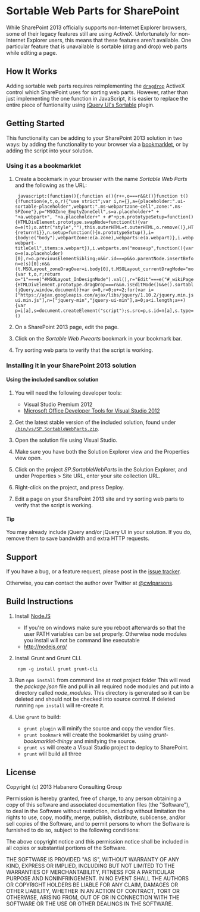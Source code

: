 # Sortable Web Parts for SharePoint

While SharePoint 2013 officially supports non-Internet Explorer browsers, some of their legacy features still are using ActiveX. Unfortunately for non-Internet Explorer users, this means that these features aren't available. One particular feature that is unavailable is sortable (drag and drop) web parts while editing a page.

## How It Works

Adding sortable web parts requires reimplementing the [`dragdrop`](http://msdn.microsoft.com/en-us/library/4k1s9s90.aspx) ActiveX control which SharePoint uses for sorting web parts. However, rather than just implementing the one function in JavaScript, it is easier to replace the entire piece of funtionality using [jQuery UI's Sortable](http://jqueryui.com/sortable/) plugin.

## Getting Started

This functionality can be adding to your SharePoint 2013 solution in two ways: by adding the functionality to your browser via a [bookmarklet](http://en.wikipedia.org/wiki/Bookmarklet), or by adding the script into your solution.

### Using it as a bookmarklet

1. Create a bookmark in your browser with the name *Sortable Web Parts* and the following as the URL:

        javascript:(function(){;function e(){r++,o===r&&t()}function t(){!function(e,t,o,r){"use strict";var i,n={},a={placeholder:".ui-sortable-placeholder",webpart:".ms-webpartzone-cell",zone:".ms-SPZone"},p="MSOZone_EmptyZoneCell",s=a.placeholder+" + "+a.webpart+", "+a.placeholder+" + #"+p;n.prototypeSetup=function(){HTMLDivElement.prototype.swapNode=function(t){var o=e(t);o.attr("style",""),this.outerHTML=t.outerHTML,o.remove()},HTMLDivElement.prototype.removeNode=function(){return!1}},n.setup=function(){n.prototypeSetup(),i={body:e("body"),webpartZone:e(a.zone),webparts:e(a.webpart)},i.webpartZone.sortable({connectWith:a.zone,handle:"span.js-webpart-titleCell",items:a.webpart}),i.webparts.on("mouseup",function(){var o=e(a.placeholder)[0],r=o.previousElementSibling;o&&r.id===p&&o.parentNode.insertBefore(o,r);var n=e(s)[0];n&&(t.MSOLayout_zoneDragOver=i.body[0],t.MSOLayout_currentDragMode="move",t.MSOLayout_iBar.setAttribute("goodDrop",!0),t.MSOLayout_MoveWebPart(this,n))})},n.isEditMode=function(){var t,o,r;return o="1"===e("#MSOLayout_InDesignMode").val(),r="Edit"===e("#_wikiPageMode").val(),t=o||r},n.init=function(){HTMLDivElement.prototype.dragDrop===r&&n.isEditMode()&&e().sortable&&n.setup()},e(n.init)}(jQuery,window,document)}var o=0,r=0;o+=2;for(var i=["https://ajax.googleapis.com/ajax/libs/jquery/1.10.2/jquery.min.js","https://ajax.googleapis.com/ajax/libs/jqueryui/1.10.3/jquery-ui.min.js"],n=["jquery-min","jquery-ui-min"],a=0;a<i.length;a++){var p=i[a],s=document.createElement("script");s.src=p,s.id=n[a],s.type="text/javascript",s.onload=e,document.body.appendChild(s)}t();;})()
2. On a SharePoint 2013 page, edit the page.
3. Click on the *Sortable Web Pwearts* bookmark in your bookmark bar.
4. Try sorting web parts to verify that the script is working.

### Installing it in your SharePoint 2013 solution

#### Using the included sandbox solution

1. You will need the following developer tools:
    - Visual Studio Premium 2012
    - [Microsoft Office Developer Tools for Visual Studio 2012](http://msdn.microsoft.com/en-us/office/apps/fp123627.aspx)
    
2. Get the latest stable version of the included solution, found under
[`/bin/vs/SP.SortableWebParts.zip`](https://github.com/habaneroconsulting/sp-sortablewebparts/raw/master/bin/vs/SP.SortableWebParts.zip).
3. Open the solution file using Visual Studio.
4. Make sure you have both the Solution Explorer view and the Properties view open.
5. Click on the project *SP.SortableWebParts* in the Solution Explorer, and under Properties > Site URL,
enter your site collection URL.
6. Right-click on the project, and press Deploy.
7. Edit a page on your SharePoint 2013 site and try sorting web parts to verify that the script is working.

#### Tip

You may already include jQuery and/or jQuery UI in your solution. If you do, remove them to save bandwidth and
extra HTTP requests.

## Support

If you have a bug, or a feature request, please post in the [issue tracker](https://github.com/habaneroconsulting/sp-sortablewebparts/issues).

Otherwise, you can contact the author over Twitter at [@cwlparsons](https://twitter.com/cwlparsons).

## Build Instructions

1. Install [NodeJS](http://nodejs.org/)
    - If you're on windows make sure you reboot afterwards so that the user PATH variables can be set properly. Otherwise node modules you install will not be command line executable
    - http://nodejs.org/

2. Install Grunt and Grunt CLI.

        npm -g install grunt grunt-cli
3. Run `npm install` from command line at root project folder
    This will read the *package.json* file and pull in all required node modules and put into a directory called *node_modules*. This directory is generated so it can be deleted and should not be checked into source control. If deleted running `npm install` will re-create it.
4. Use `grunt` to build:
    - `grunt plugin` will minify the source and copy the vendor files.
    - `grunt bookmark` will create the bookmarklet by using *grunt-bookmarklet-thingy* and minifying the source.
    - `grunt vs` will create a Visual Studio project to deploy to SharePoint.
    - `grunt` will build all three

## License

Copyright (c) 2013 Habanero Consulting Group

Permission is hereby granted, free of charge, to any person obtaining a copy of this software and associated documentation files (the "Software"), to deal in the Software without restriction, including without limitation the rights to use, copy, modify, merge, publish, distribute, sublicense, and/or sell copies of the Software, and to permit persons to whom the Software is furnished to do so, subject to the following conditions: 

The above copyright notice and this permission notice shall be included in all copies or substantial portions of the Software.

THE SOFTWARE IS PROVIDED "AS IS", WITHOUT WARRANTY OF ANY KIND, EXPRESS OR IMPLIED, INCLUDING BUT NOT LIMITED TO THE WARRANTIES OF MERCHANTABILITY, FITNESS FOR A PARTICULAR PURPOSE AND NONINFRINGEMENT. IN NO EVENT SHALL THE AUTHORS OR COPYRIGHT HOLDERS BE LIABLE FOR ANY CLAIM, DAMAGES OR OTHER LIABILITY, WHETHER IN AN ACTION OF CONTRACT, TORT OR OTHERWISE, ARISING FROM, OUT OF OR IN CONNECTION WITH THE SOFTWARE OR THE USE OR OTHER DEALINGS IN THE SOFTWARE.
